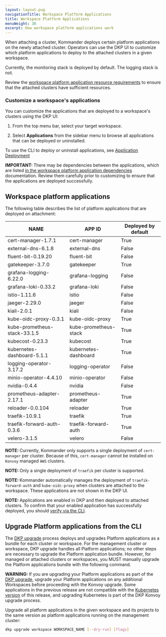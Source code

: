 ```yaml
---
layout: layout.pug
navigationTitle: Workspace Platform Applications
title: Workspace Platform Applications
menuWeight: 30
excerpt: How workspace platform applications work
---
```


When attaching a cluster, Kommander deploys certain platform applications on the newly attached cluster. Operators can use the DKP UI to customize which platform applications to deploy to the attached clusters in a given workspace.

Currently, the monitoring stack is deployed by default. The logging stack is not.

Review the [workspace platform application resource requirements](./platform-application-requirements/) to ensure that the attached clusters have sufficient resources.

### Customize a workspace's applications

You can customize the applications that are deployed to a workspace's clusters using the DKP UI:

1.  From the top menu bar, select your target workspace.

1.  Select **Applications** from the sidebar menu to browse all applications that can be deployed or uninstalled.

To use the CLI to deploy or uninstall applications, see [Application Deployment](./application-deployment)

<p class="message--important"><strong>IMPORTANT: </strong>There may be dependencies between the applications, which are listed <a href="./platform-application-dependencies/">in the workspace platform application dependencies</a> documentation. Review them carefully prior to customizing to ensure that the applications are deployed successfully.</p>

## Workspace platform applications

The following table describes the list of platform applications that are deployed on attachment:

| NAME                          | APP ID                | Deployed by default |
| ----------------------------- | --------------------- | ------------------- |
| cert-manager-1.7.1            | cert-manager          | True                |
| external-dns-6.1.8            | external-dns          | False               |
| fluent-bit-0.19.20            | fluent-bit            | False               |
| gatekeeper-3.7.0              | gatekeeper            | True                |
| grafana-logging-6.22.0        | grafana-logging       | False               |
| grafana-loki-0.33.2           | grafana-loki          | False               |
| istio-1.11.6                  | istio                 | False               |
| jaeger-2.29.0                 | jaeger                | False               |
| kiali-2.0.1                   | kiali                 | False               |
| kube-oidc-proxy-0.3.1         | kube-oidc-proxy       | True                |
| kube-prometheus-stack-33.1.5  | kube-prometheus-stack | True                |
| kubecost-0.23.3               | kubecost              | True                |
| kubernetes-dashboard-5.1.1    | kubernetes-dashboard  | True                |
| logging-operator-3.17.2       | logging-operator      | False               |
| minio-operator-4.4.10         | minio-operator        | False               |
| nvidia-0.4.4                  | nvidia                | False               |
| prometheus-adapter-2.17.1     | prometheus-adapter    | True                |
| reloader-0.0.104              | reloader              | True                |
| traefik-10.9.1                | traefik               | True                |
| traefik-forward-auth-0.3.6    | traefik-forward-auth  | True                |
| velero-3.1.5                  | velero                | False               |

<p class="message--note"><strong>NOTE: </strong>Currently, Kommander only supports a single deployment of <code>cert-manager</code> per cluster. Because of this, <code>cert-manager</code> cannot be installed on <code>Konvoy</code> managed <code>AWS</code> clusters.</p>

<p class="message--note"><strong>NOTE: </strong>Only a single deployment of <code>traefik</code> per cluster is supported.</p>

<p class="message--note"><strong>NOTE: </strong>Kommander automatically manages the deployment of <code>traefik-forward-auth</code> and <code>kube-oidc-proxy</code> when clusters are attached to the workspace. These applications are not shown in the DKP UI.</p>

<p class="message--note"><strong>NOTE: </strong>Applications are enabled in DKP and then deployed to attached clusters. To confirm that your enabled application has successfully deployed, you should <a href="../platform-applications/application-deployment#verify-applications">verify via the CLI</a>.</p>

## Upgrade Platform applications from the CLI

The [DKP upgrade](../../../dkp-upgrade) process deploys and upgrades Platform applications as a bundle for each cluster or workspace. For the management cluster or workspace, DKP upgrade handles all Platform applications; no other steps are necessary to upgrade the Platform application bundle. However, for managed or attached clusters or workspaces, you MUST manually upgrade the Platform applications bundle with the following command.

<p class="message--warning"><strong>WARNING: </strong>If you are upgrading your Platform applications as part of the <a href="../../../dkp-upgrade">DKP upgrade</a>, upgrade your Platform applications on any additional Workspaces before proceeding with the Konvoy upgrade. Some applications in the previous release are not compatible with the <a href="../../../release-notes/">Kubernetes version</a> of this release, and upgrading Kubernetes is part of the DKP Konvoy upgrade process.
</p>

Upgrade all platform applications in the given workspace and its projects to the same version as platform applications running on the management cluster:

```bash
dkp upgrade workspace WORKSPACE_NAME [--dry-run] [flags]
```
